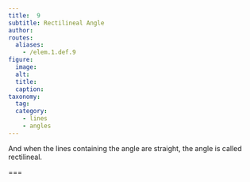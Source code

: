 ```yaml
---
title:  9
subtitle: Rectilineal Angle
author:
routes:
  aliases:
    - /elem.1.def.9
figure:
  image:
  alt:
  title:
  caption:
taxonomy:
  tag:
  category:
    - lines
    - angles
---
```


And when the lines containing the angle are straight, the angle is called <term>rectilineal</term>.

===
